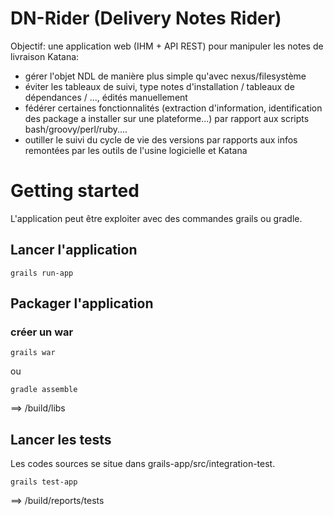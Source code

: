 # DN-Rider (Delivery Notes Rider)

Objectif: une application web (IHM + API REST) pour manipuler les notes de livraison Katana:

 * gérer l'objet NDL de manière plus simple qu'avec nexus/filesystème
 * éviter les tableaux de suivi, type notes d'installation / tableaux de dépendances / ..., édités manuellement
 * fédérer certaines fonctionnalités (extraction d'information, identification des package a installer sur une plateforme...) par rapport aux scripts bash/groovy/perl/ruby....
 * outiller le suivi du cycle de vie des versions par rapports aux infos remontées par les outils de l'usine logicielle et Katana

# Getting started

L'application peut être exploiter avec des commandes grails ou gradle.

## Lancer l'application
``` 
grails run-app
```

## Packager l'application
### créer un war
``` 
grails war
```
ou
``` 
gradle assemble
```
==> /build/libs

## Lancer les tests 
Les codes sources se situe dans grails-app/src/integration-test.
```
grails test-app
```

==> /build/reports/tests

 
 